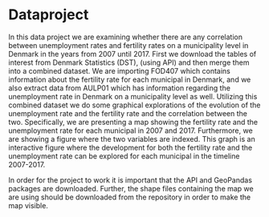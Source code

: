 # Dataproject


In this data project we are examining whether there are any correlation between unemployment rates and fertility rates on a municipality level in Denmark in the years from 2007 until 2017. First we download the tables of interest from Denmark Statistics (DST), (using API) and then merge them into a combined dataset. We are importing FOD407 which contains information about the fertility rate for each municipal in Denmark, and we also extract data from AULP01 which has information regarding the unemployment rate in Denmark on a municipality level as well. 
Utilizing this combined dataset we do some graphical explorations of the evolution of the unemployment rate and the fertility rate and the correlation between the two. Specifically, we are presenting a map showing the fertility rate and the unemployment rate for each municipal in 2007 and 2017. Furthermore, we are showing a figure where the two variables are indexed. This graph is an interactive figure where the development for both the fertility rate and the unemployment rate can be explored for each municipal in the timeline 2007-2017.


In order for the project to work it is important that the API and GeoPandas packages are downloaded. Further, the shape files containing the map we are using should be downloaded from the repository in order to make the map visible.  

